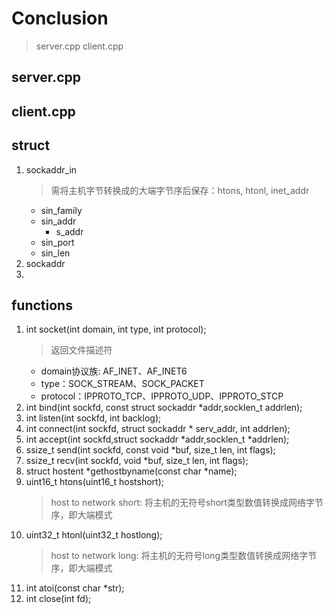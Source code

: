 # Conclusion
> server.cpp client.cpp

## server.cpp


## client.cpp


## struct
1. sockaddr_in
    > 需将主机字节转换成的大端字节序后保存：htons, htonl, inet_addr
    - sin_family
    - sin_addr
        - s_addr
    - sin_port
    - sin_len
2. sockaddr
3. 

## functions
1. int socket(int domain, int type, int protocol);
    > 返回文件描述符
    - domain协议族: AF_INET、AF_INET6
    - type：SOCK_STREAM、SOCK_PACKET
    - protocol：IPPROTO_TCP、IPPROTO_UDP、IPPROTO_STCP
2. int bind(int sockfd, const struct sockaddr *addr,socklen_t addrlen);
3. int listen(int sockfd, int backlog);
4. int connect(int sockfd, struct sockaddr * serv_addr, int addrlen);
5. int accept(int sockfd,struct sockaddr *addr,socklen_t *addrlen);
6. ssize_t send(int sockfd, const void *buf, size_t len, int flags);
7. ssize_t recv(int sockfd, void *buf, size_t len, int flags);
8. struct hostent *gethostbyname(const char *name);
9. uint16_t htons(uint16_t hostshort);
    > host to network short: 将主机的无符号short类型数值转换成网络字节序，即大端模式
10. uint32_t htonl(uint32_t hostlong);
    > host to network long: 将主机的无符号long类型数值转换成网络字节序，即大端模式
11. int atoi(const char *str);
12. int close(int fd);